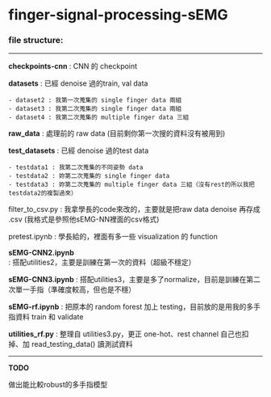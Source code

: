 # finger-signal-processing-sEMG

### file structure:
***
**checkpoints-cnn** : CNN 的 checkpoint

**datasets** : 已經 denoise 過的train, val data

    - dataset2 : 我第一次蒐集的 single finger data 兩組
    - dataset3 : 我第二次蒐集的 single finger data 兩組
    - dataset4 : 我第二次蒐集的 multiple finger data 三組

**raw_data** : 處理前的 raw data (目前剩你第一次搜的資料沒有被用到)

**test_datasets** : 已經 denoise 過的test data

    - testdata1 : 我第二次蒐集的不同姿勢 data 
    - testdata2 : 妳第二次蒐集的 single finger data 
    - testdata3 : 妳第二次蒐集的 multiple finger data 三組（沒有rest的所以我把testdata2的複製過來）


filter_to_csv.py : 我拿學長的code來改的，主要就是把raw data denoise 再存成 .csv (我格式是參照他sEMG-NN裡面的csv格式)

pretest.ipynb : 學長給的，裡面有多一些 visualization 的 function

**sEMG-CNN2.ipynb** : 搭配utilities2，主要是訓練在第一次的資料（超級不穩定）

**sEMG-CNN3.ipynb** : 搭配utilities3，主要是多了normalize，目前是訓練在第二次單一手指（準確度較高，但也是不穩）

**sEMG-rf.ipynb** : 把原本的 random forest 加上 testing，目前放的是用我的多手指資料 train 和 validate

**utilities_rf.py** : 整理自 utilities3.py，更正 one-hot、rest channel 自己也扣掉、加 read_testing_data() 讀測試資料

***
**TODO**

做出能比較robust的多手指模型
